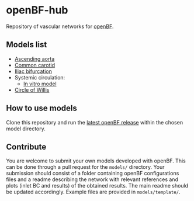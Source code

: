 # openBF-hub
Repository of vascular networks for [openBF](https://github.com/INSIGNEO/openBF).

## Models list
- [Ascending aorta](https://github.com/alemelis/openBF-hub/tree/master/models/boilleau2015benchmark/aorta)
- [Common carotid](https://github.com/alemelis/openBF-hub/tree/master/models/boilleau2015benchmark/common_carotid)
- [Iliac bifurcation](https://github.com/alemelis/openBF-hub/tree/master/models/boilleau2015benchmark/iliac_bifurcation)
- Systemic circulation:
  <!-- - [ADAN56](https://github.com/alemelis/openBF-hub/tree/master/models/boilleau2015benchmark/adan56) -->
  - [In vitro model](https://github.com/alemelis/openBF-hub/tree/master/models/matthys2007pulse)
- [Circle of Willis](https://github.com/alemelis/openBF-hub/tree/master/models/alastruey2007modelling)

## How to use models
Clone this repository and run the [latest openBF release](https://github.com/INSIGNEO/openBF/releases) within the chosen model directory.

## Contribute
You are welcome to submit your own models developed with openBF. This can be done through a pull request for the `models/` directory. Your submission should consist of a folder containing openBF configurations files and a readme describing the network with relevant references and plots (inlet BC and results) of the obtained results. The main readme should be updated accordingly. Example files are provided in `models/template/`.

<!--
### openBF installation
- copia `openBF/` in `~/.julia/vX.X.X/`
- crea una cartella `BTypes/src/BTypes.src` e copiala in `~/.julia/vX.X.X/`
A questo punto `using openBF` funziona senza `push!`

- crea un alias in `~/.profile`
```bash
alias openBF='cp ~/.julia/v0.6/openBF/main.jl ./main.jl && julia main.jl $1'
```
e poi `source ~/.profile`
in questo modo le simulazioni dovrebbero partire con `openBF project_name`. -->
